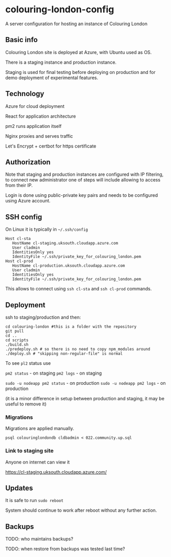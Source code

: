 # colouring-london-config
A server configuration for hosting an instance of Colouring London

## Basic info

Colouring London site is deployed at Azure, with Ubuntu used as OS.

There is a staging instance and production instance.

Staging is used for final testing before deploying on production and for demo deployment of experimental features.

## Technology

Azure for cloud deployment

React for application architecture

pm2 runs application itself

Nginx proxies and serves traffic

Let's Encrypt + certbot for https certificate

## Authorization

Note that staging and production instances are configured with IP filtering, to connect new administrator one of steps will include allowing to access from their IP.

Login is done using public-private key pairs and needs to be configured using Azure account.

## SSH config

On Linux it is typically in `~/.ssh/config`  

```
Host cl-sta
   HostName cl-staging.uksouth.cloudapp.azure.com
   User cladmin
   IdentitiesOnly yes
   IdentityFile ~/.ssh/private_key_for_colouring_london.pem
Host cl-prod
   HostName cl-production.uksouth.cloudapp.azure.com
   User cladmin
   IdentitiesOnly yes
   IdentityFile ~/.ssh/private_key_for_colouring_london.pem
```


This allows to connect using `ssh cl-sta` and `ssh cl-prod` commands.

## Deployment

ssh to staging/production and then:

```
cd colouring-london #this is a folder with the repository
git pull
cd ..
cd scripts
./build.sh
./predeploy.sh # so there is no need to copy npm_modules around
./deploy.sh # "skipping non-regular-file" is normal
```

To see `pl2` status use

`pm2 status` - on staging
`pm2 logs` - on staging

`sudo -u nodeapp pm2 status` - on production
`sudo -u nodeapp pm2 logs` - on production

(it is a minor difference in setup between production and staging, it may be useful to remove it)

### Migrations

Migrations are applied manually.

`psql colouringlondondb cldbadmin < 022.community.up.sql`

### Link to staging site

Anyone on internet can view it

https://cl-staging.uksouth.cloudapp.azure.com/

## Updates

It is safe to run `sudo reboot`

System should continue to work after reboot without any further action.

## Backups

TODO: who maintains backups?

TODO: when restore from backups was tested last time?
